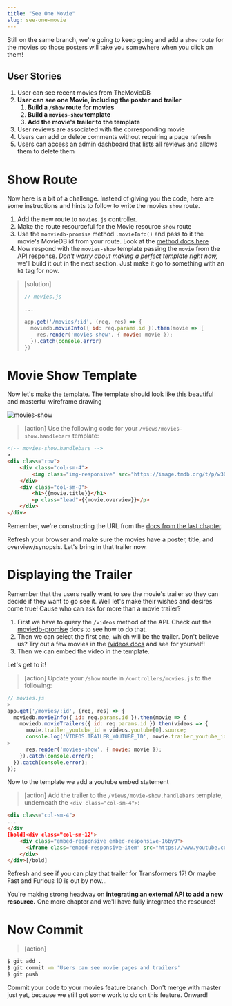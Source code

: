 ```yaml
---
title: "See One Movie"
slug: see-one-movie
---
```


Still on the same branch, we're going to keep going and add a `show` route for the movies so those posters will take you somewhere when you click on them!

## User Stories

1. ~~User can see recent movies from TheMovieDB~~
1. **User can see one Movie, including the poster and trailer**
    1. **Build a `/show` route for movies**
    1. **Build a `movies-show` template**
    1. **Add the movie's trailer to the template**
1. User reviews are associated with the corresponding movie
1. Users can add or delete comments without requiring a page refresh
1. Users can access an admin dashboard that lists all reviews and allows them to delete them

# Show Route

Now here is a bit of a challenge. Instead of giving you the code, here are some instructions and hints to follow to write the movies `show` route.

1. Add the new route to `movies.js` controller.
1. Make the route resourceful for the Movie resource `show` route
1. Use the `monviedb-promise` method `.movieInfo()` and pass to it the movie's MovieDB id from your route. Look at the [method docs here](https://developers.themoviedb.org/3/movies/get-movie-details)
1. Now respond with the `movies-show` template passing the `movie` from the API response. _Don't worry about making a perfect template right now,_ we'll build it out in the next section. Just make it go to something with an `h1` tag for now.

> [solution]
>
> ```js
> // movies.js
>
> ...
>
> app.get('/movies/:id', (req, res) => {
>   moviedb.movieInfo({ id: req.params.id }).then(movie => {
>     res.render('movies-show', { movie: movie });
>   }).catch(console.error)
> })
> ```
>

# Movie Show Template

Now let's make the template. The template should look like this beautiful and masterful wireframe drawing

![movies-show](assets/movies-show.png)

>[action]
> Use the following code for your `/views/movies-show.handlebars` template:
>
```html
<!-- movies-show.handlebars -->
>
<div class="row">
    <div class="col-sm-4">
        <img class="img-responsive" src="https://image.tmdb.org/t/p/w300{{movie.poster_path}}"/>
    </div>
    <div class="col-sm-8">
        <h1>{{movie.title}}</h1>
        <p class="lead">{{movie.overview}}</p>
    </div>
</div>
```

Remember, we're constructing the URL from the [docs from the last chapter](https://developers.themoviedb.org/3/configuration/get-api-configuration).

Refresh your browser and make sure the movies have a poster, title, and overview/synopsis. Let's bring in that trailer now.

# Displaying the Trailer

Remember that the users really want to see the movie's trailer so they can decide if they want to go see it. Well let's make their wishes and desires come true! Cause who can ask for more than a movie trailer?

1. First we have to query the `/videos` method of the API. Check out the [moviedb-promise](https://www.npmjs.com/package/moviedb-promise) docs to see how to do that.
1. Then we can select the first one, which will be the trailer. Don't believe us? Try out a few movies in the [/videos docs](https://developers.themoviedb.org/3/movies/get-movie-videos) and see for yourself!
1. Then we can embed the video in the template.

Let's get to it!

>[action]
> Update your `/show` route in `/controllers/movies.js` to the following:
>
```js
// movies.js
>
app.get('/movies/:id', (req, res) => {
  moviedb.movieInfo({ id: req.params.id }).then(movie => {
    moviedb.movieTrailers({ id: req.params.id }).then(videos => {
      movie.trailer_youtube_id = videos.youtube[0].source;
      console.log('VIDEOS.TRAILER_YOUTUBE_ID', movie.trailer_youtube_id);
>
      res.render('movies-show', { movie: movie });
    }).catch(console.error);
  }).catch(console.error);
});
```

Now to the template we add a youtube embed statement

>[action]
> Add the trailer to the `/views/movie-show.handlebars` template, underneath the `<div class="col-sm-4">`:
>
```html
<div class="col-sm-4">
...
</div
[bold]<div class="col-sm-12">
    <div class="embed-responsive embed-responsive-16by9">
      <iframe class="embed-responsive-item" src="https://www.youtube.com/embed/{{movie.trailer_youtube_id}}?rel=0"></iframe>
    </div>
</div>[/bold]
```

Refresh and see if you can play that trailer for Transformers 17! Or maybe Fast and Furious 10 is out by now...

You're making strong headway on **integrating an external API to add a new resource.** One more chapter and we'll have fully integrated the resource!

# Now Commit

>[action]
>
```bash
$ git add .
$ git commit -m 'Users can see movie pages and trailers'
$ git push
```

Commit your code to your movies feature branch. Don't merge with master just yet, because we still got some work to do on this feature. Onward!
